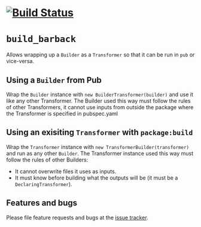 # [![Build Status](https://travis-ci.org/dart-lang/build.svg?branch=master)](https://travis-ci.org/dart-lang/build)

# `build_barback`

Allows wrapping up a `Builder` as a `Transformer` so that it can be run in `pub`
or vice-versa.

## Using a `Builder` from Pub

Wrap the `Builder` instance with `new BuilderTransformer(builder)` and use it
like any other Transformer. The Builder used this way must follow the rules of
other Transformers, it cannot use inputs from outside the package where the
Transformer is specified in pubspec.yaml

## Using an exisiting `Transformer` with `package:build`

Wrap the `Transformer` instance with `new TransformerBuilder(transformer)` and
run as any other `Builder`. The Transformer instance used this way must follow
the rules of other Builders:
- It cannot overwrite files it uses as inputs.
- It must know before building what the outputs will be (it must be a
  `DeclaringTransformer`).

## Features and bugs

Please file feature requests and bugs at the [issue tracker][tracker].

[tracker]: https://github.com/dart-lang/build/issues
